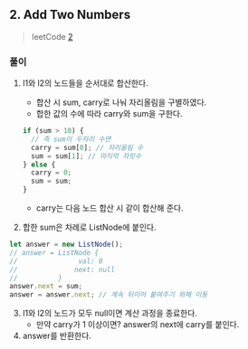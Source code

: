 ## 2. Add Two Numbers

> leetCode [2](https://leetcode.com/problems/add-two-numbers/)

### 풀이

1. l1와 l2의 노드들을 순서대로 합산한다.

   - 합산 시 sum, carry로 나눠 자리올림을 구별하였다.
   - 합한 값의 수에 따라 carry와 sum을 구한다.

   ```js
   if (sum > 10) {
     // 즉 sum이 두자리 수면
     carry = sum[0]; // 자리올림 수
     sum = sum[1]; // 마지막 자릿수
   } else {
     carry = 0;
     sum = sum;
   }
   ```

   - carry는 다음 노드 합산 시 같이 합산해 준다.

2. 합한 sum은 차례로 ListNode에 붙인다.

```js
let answer = new ListNode();
// answer = ListNode {
//               val: 0
//              next: null
//          }
answer.next = sum;
answer = answer.next; // 계속 뒤이어 붙여주기 위해 이동
```

3. l1와 l2의 노드가 모두 null이면 계산 과정을 종료한다.
   - 만약 carry가 1 이상이면? answer의 next에 carry를 붙인다.
4. answer를 반환한다.
